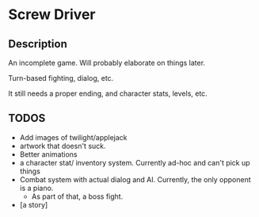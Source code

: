 Screw Driver
============

Description
-----------

An incomplete game. Will probably elaborate on things later.

Turn-based fighting, dialog, etc.

It still needs a proper ending, and character stats, levels, etc.

TODOS
------

-   Add images of twilight/applejack
-   artwork that doesn't suck.
-   Better animations
-   a character stat/ inventory system. Currently ad-hoc and can't pick up things
-   Combat system with actual dialog and AI. 
    Currently, the only opponent is a piano.
    +   As part of that, a boss fight.
-   [a story]
